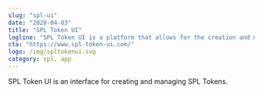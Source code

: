 ```yaml
---
slug: "spl-ui"
date: "2020-04-03"
title: "SPL Token UI"
logline: "SPL Token UI is a platform that allows for the creation and management of SPL tokens."
cta: "https://www.spl-token-ui.com/"
logo: /img/spltokenui.svg
category: spl, app 
---
```


SPL Token UI is an interface for creating and managing SPL Tokens.
